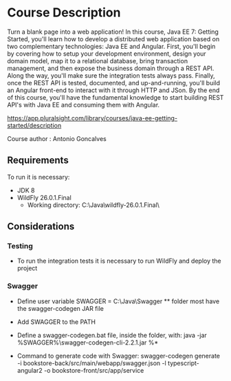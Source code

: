 # Course Description

Turn a blank page into a web application! In this course, Java EE 7: Getting Started, you'll learn how to develop a distributed web application based on two complementary technologies: Java EE and Angular. First, you'll begin by covering how to setup your development environment, design your domain model, map it to a relational database, bring transaction management, and then expose the business domain through a REST API. Along the way, you'll make sure the integration tests always pass. Finally, once the REST API is tested, documented, and up-and-running, you'll build an Angular front-end to interact with it through HTTP and JSon. By the end of this course, you'll have the fundamental knowledge to start building REST API's with Java EE and consuming them with Angular.

https://app.pluralsight.com/library/courses/java-ee-getting-started/description

Course author : Antonio Goncalves

## Requirements
To run it is necessary:
* JDK 8
* WildFly 26.0.1.Final
  * Working directory: C:\Java\wildfly-26.0.1.Final\

## Considerations
### Testing
* To run the integration tests it is necessary to run WildFly and deploy the project

### Swagger
* Define user variable SWAGGER = C:\Java\Swagger
** folder most have the swagger-codegen JAR file

* Add SWAGGER to the PATH

* Define a swagger-codegen.bat file, inside the folder, with:
java -jar %SWAGGER%\swagger-codegen-cli-2.2.1.jar %*

* Command to generate code with Swagger:
swagger-codegen generate -i bookstore-back/src/main/webapp/swagger.json -l typescript-angular2 -o bookstore-front/src/app/service
